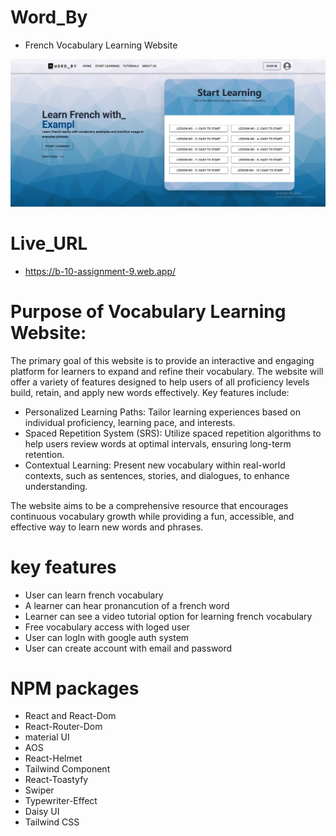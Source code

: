 # Word_By

- French Vocabulary Learning Website

<img src="./p7.JPG"/>

# Live_URL

- https://b-10-assignment-9.web.app/

# Purpose of Vocabulary Learning Website:

The primary goal of this website is to provide an interactive and engaging platform for learners to expand and refine their vocabulary. The website will offer a variety of features designed to help users of all proficiency levels build, retain, and apply new words effectively. Key features include:

- Personalized Learning Paths: Tailor learning experiences based on individual proficiency, learning pace, and interests.
- Spaced Repetition System (SRS): Utilize spaced repetition algorithms to help users review words at optimal intervals, ensuring long-term retention.
- Contextual Learning: Present new vocabulary within real-world contexts, such as sentences, stories, and dialogues, to enhance understanding.

The website aims to be a comprehensive resource that encourages continuous vocabulary growth while providing a fun, accessible, and effective way to learn new words and phrases.

# key features

- User can learn french vocabulary
- A learner can hear pronancution of a french word
- Learner can see a video tutorial option for learning french vocabulary
- Free vocabulary access with loged user
- User can logIn with google auth system
- User can create account with email and password

# NPM packages

- React and React-Dom
- React-Router-Dom
- material UI
- AOS
- React-Helmet
- Tailwind Component
- React-Toastyfy
- Swiper
- Typewriter-Effect
- Daisy UI
- Tailwind CSS
